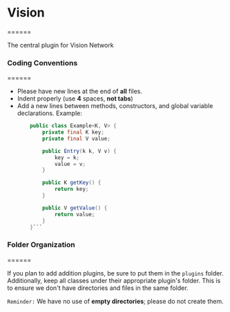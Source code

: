 # Vision
======

The central plugin for Vision Network


### Coding Conventions
======

- Please have new lines at the end of **all** files.
- Indent properly (use **4** spaces, **not tabs**)
- Add a new lines between methods, constructors, and global variable declarations. Example:
  ```java
      public class Example<K, V> {
          private final K key;
          private final V value;

          public Entry(k k, V v) {
              key = k;
              value = v;
          }

          public K getKey() {
              return key;
          }

          public V getValue() {
              return value;
          }
      }```

### Folder Organization
======

If you plan to add addition plugins, be sure to put them in the `plugins` folder. Additionally, keep all classes under their appropriate plugin's folder. This is to ensure we don't have directories and files in the same folder.

`Reminder:` We have no use of **empty directories**; please do not create them.
